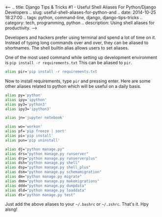 <--
.. title: Django Tips & Tricks #1 - Useful Shell Aliases For Python/Django Developers
.. slug: useful-shell-aliases-for-python-and
.. date: 2014-10-25 18:27:00
.. tags: python, command-line, django, django-tips-tricks
.. category: tech, programming, python
.. description: Using shell aliases for productivity.
-->

Developers and hackers prefer using terminal and spend a lot of time on it. Instead of typing long commands over and over, they can be aliased to shortnames. The shell builtin alias allows users to set aliases.

One of the most used command while setting up development environment is `pip install -r requirements.txt` This can be aliased to `pir`.


```sh
alias pir='pip install -r requirements.txt
```

Now to install requirements, type `pir` and pressing enter. Here are some other aliases related to python which will be useful on a daily basis.

```sh
alias py='python'
alias ipy='ipython'
alias py3='python3'
alias ipy3='ipython3'

alias jn='jupyter notebook'

alias wo='workon'
alias pf='pip freeze | sort'
alias pi='pip install'
alias pun='pip uninstall'

alias dj="python manage.py"
alias drs="python manage.py runserver"
alias drp="python manage.py runserverplus"
alias dsh="python manage.py shell"
alias dsp="python manage.py shell_plus"
alias dsm="python manage.py schemamigration"
alias dm="python manage.py migrate"
alias dmm="python manage.py makemigrations"
alias ddd="python manage.py dumpdata"
alias dld="python manage.py loaddata"
alias dt="python manage.py test"
```

Just add the above aliases to your `~/.bashrc` or `~/.zshrc`. That's it. Hpy alsng!
